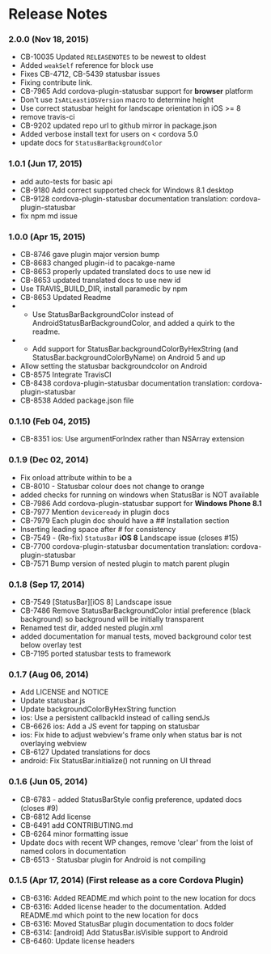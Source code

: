 <!--
#
# Licensed to the Apache Software Foundation (ASF) under one
# or more contributor license agreements.  See the NOTICE file
# distributed with this work for additional information
# regarding copyright ownership.  The ASF licenses this file
# to you under the Apache License, Version 2.0 (the
# "License"); you may not use this file except in compliance
# with the License.  You may obtain a copy of the License at
# 
# http://www.apache.org/licenses/LICENSE-2.0
# 
# Unless required by applicable law or agreed to in writing,
# software distributed under the License is distributed on an
# "AS IS" BASIS, WITHOUT WARRANTIES OR CONDITIONS OF ANY
#  KIND, either express or implied.  See the License for the
# specific language governing permissions and limitations
# under the License.
#
-->
# Release Notes

### 2.0.0 (Nov 18, 2015)
* CB-10035 Updated `RELEASENOTES` to be newest to oldest
* Added `weakSelf` reference for block use
* Fixes CB-4712, CB-5439 statusbar issues
* Fixing contribute link.
* CB-7965 Add cordova-plugin-statusbar support for **browser** platform
* Don't use `IsAtLeastiOSVersion` macro to determine height
* Use correct statusbar height for landscape orientation in iOS >= 8
* remove travis-ci
* CB-9202 updated repo url to github mirror in package.json
* Added verbose install text for users on < cordova 5.0
* update docs for `StatusBarBackgroundColor`

### 1.0.1 (Jun 17, 2015)
* add auto-tests for basic api
* CB-9180 Add correct supported check for Windows 8.1 desktop
* CB-9128 cordova-plugin-statusbar documentation translation: cordova-plugin-statusbar
* fix npm md issue

### 1.0.0 (Apr 15, 2015)
* CB-8746 gave plugin major version bump
* CB-8683 changed plugin-id to pacakge-name
* CB-8653 properly updated translated docs to use new id
* CB-8653 updated translated docs to use new id
* Use TRAVIS_BUILD_DIR, install paramedic by npm
* CB-8653 Updated Readme
* - Use StatusBarBackgroundColor instead of AndroidStatusBarBackgroundColor, and added a quirk to the readme.
* - Add support for StatusBar.backgroundColorByHexString (and StatusBar.backgroundColorByName) on Android 5 and up
* Allow setting the statusbar backgroundcolor on Android
* CB-8575 Integrate TravisCI
* CB-8438 cordova-plugin-statusbar documentation translation: cordova-plugin-statusbar
* CB-8538 Added package.json file

### 0.1.10 (Feb 04, 2015)
* CB-8351 ios: Use argumentForIndex rather than NSArray extension

### 0.1.9 (Dec 02, 2014)
* Fix onload attribute within <feature> to be a <param>
* CB-8010 - Statusbar colour does not change to orange
* added checks for running on windows when StatusBar is NOT available
* CB-7986 Add cordova-plugin-statusbar support for **Windows Phone 8.1**
* CB-7977 Mention `deviceready` in plugin docs
* CB-7979 Each plugin doc should have a ## Installation section
* Inserting leading space after # for consistency
* CB-7549 - (Re-fix) `StatusBar` **iOS 8** Landscape issue (closes #15)
* CB-7700 cordova-plugin-statusbar documentation translation: cordova-plugin-statusbar
* CB-7571 Bump version of nested plugin to match parent plugin

### 0.1.8 (Sep 17, 2014)
* CB-7549 [StatusBar][iOS 8] Landscape issue
* CB-7486 Remove StatusBarBackgroundColor intial preference (black background) so background will be initially transparent
* Renamed test dir, added nested plugin.xml
* added documentation for manual tests, moved background color test below overlay test
* CB-7195 ported statusbar tests to framework

### 0.1.7 (Aug 06, 2014)
* Add LICENSE and NOTICE
* Update statusbar.js
* Update backgroundColorByHexString function
* ios: Use a persistent callbackId instead of calling sendJs
* CB-6626 ios: Add a JS event for tapping on statusbar
* ios: Fix hide to adjust webview's frame only when status bar is not overlaying webview
* CB-6127 Updated translations for docs
* android: Fix StatusBar.initialize() not running on UI thread

### 0.1.6 (Jun 05, 2014)
* CB-6783 - added StatusBarStyle config preference,  updated docs (closes #9)
* CB-6812 Add license
* CB-6491 add CONTRIBUTING.md
* CB-6264 minor formatting issue
* Update docs with recent WP changes, remove 'clear' from the loist of named colors in documentation
* CB-6513 - Statusbar plugin for Android is not compiling

### 0.1.5 (Apr 17, 2014) (First release as a core Cordova Plugin)
* CB-6316: Added README.md which point to the new location for docs
* CB-6316: Added license header to the documentation. Added README.md which point to the new location for docs
* CB-6316: Moved StatusBar plugin documentation to docs folder
* CB-6314: [android] Add StatusBar.isVisible support to Android
* CB-6460: Update license headers
